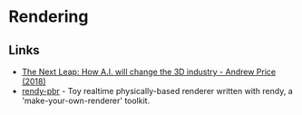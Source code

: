 # Rendering

## Links

* [The Next Leap: How A.I. will change the 3D industry - Andrew Price \(2018\)](https://www.youtube.com/watch?v=FlgLxSLsYWQ)
* [rendy-pbr](https://github.com/termhn/rendy-pbr) - Toy realtime physically-based renderer written with rendy, a 'make-your-own-renderer' toolkit.

